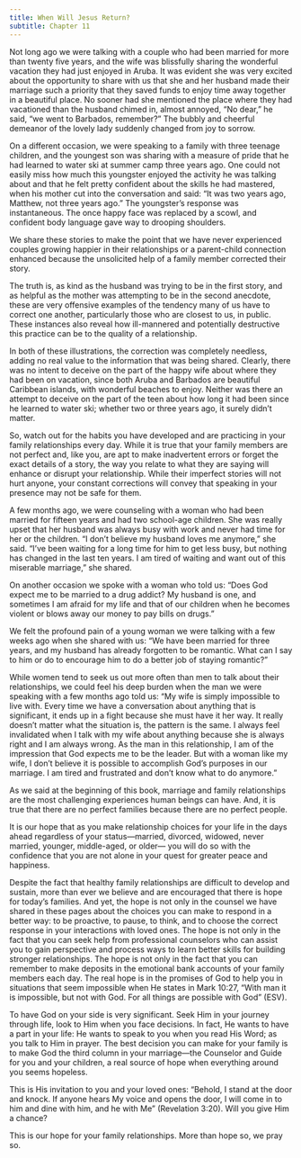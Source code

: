 ```yaml
---
title: When Will Jesus Return?
subtitle: Chapter 11
---
```


Not long ago we were talking with a couple who had been married for more than twenty five years, and the wife was blissfully sharing the wonderful vacation they had just enjoyed in Aruba. It was evident she was very excited about the opportunity to share with us that she and her husband made their marriage such a priority that they saved funds to enjoy time away together in a beautiful place. No sooner had she mentioned the place where they had vacationed than the husband chimed in, almost annoyed, “No dear,” he said, “we went to Barbados, remember?” The bubbly and cheerful demeanor of the lovely lady suddenly changed from joy to sorrow.

On a different occasion, we were speaking to a family with three teenage children, and the youngest son was sharing with a measure of pride that he had learned to water ski at summer camp three years ago. One could not easily miss how much this youngster enjoyed the activity he was talking about and that he felt pretty confident about the skills he had mastered, when his mother cut into the conversation and said: “It was two years ago, Matthew, not three years ago.” The youngster’s response was instantaneous. The once happy face was replaced by a scowl, and confident body language gave way to drooping shoulders.

We share these stories to make the point that we have never experienced couples growing happier in their relationships or a parent-child connection enhanced because the unsolicited help of a family member corrected their story.

The truth is, as kind as the husband was trying to be in the first story, and as helpful as the mother was attempting to be in the second anecdote, these are very offensive examples of the tendency many of us have to correct one another, particularly those who are closest to us, in public. These instances also reveal how ill-mannered and potentially destructive this practice can be to the quality of a relationship.

In both of these illustrations, the correction was completely needless, adding no real value to the information that was being shared. Clearly, there was no intent to deceive on the part of the happy wife about where they had been on vacation, since both Aruba and Barbados are beautiful Caribbean islands, with wonderful beaches to enjoy. Neither was there an attempt to deceive on the part of the teen about how long it had been since he learned to water ski; whether two or three years ago, it surely didn’t matter.

So, watch out for the habits you have developed and are practicing in your family relationships every day. While it is true that your family members are not perfect and, like you, are apt to make inadvertent errors or forget the exact details of a story, the way you relate to what they are saying will enhance or disrupt your relationship. While their imperfect stories will not hurt anyone, your constant corrections will convey that speaking in your presence may not be safe for them.

A few months ago, we were counseling with a woman who had been married for fifteen years and had two school-age children. She was really upset that her husband was always busy with work and never had time for her or the children. “I don’t believe my husband loves me anymore,” she said. “I’ve been waiting for a long time for him to get less busy, but nothing has changed in the last ten years. I am tired of waiting and want out of this miserable marriage,” she shared.

On another occasion we spoke with a woman who told us: “Does God expect me to be married to a drug addict? My husband is one, and sometimes I am afraid for my life and that of our children when he becomes violent or blows away our money to pay bills on drugs.”

We felt the profound pain of a young woman we were talking with a few weeks ago when she shared with us: “We have been married for three years, and my husband has already forgotten to be romantic. What can I say to him or do to encourage him to do a better job of staying romantic?”

While women tend to seek us out more often than men to talk about their relationships, we could feel his deep burden when the man we were speaking with a few months ago told us: “My wife is simply impossible to live with. Every time we have a conversation about anything that is significant, it ends up in a fight because she must have it her way. It really doesn’t matter what the situation is, the pattern is the same. I always feel invalidated when I talk with my wife about anything because she is always right and I am always wrong. As the man in this relationship, I am of the impression that God expects me to be the leader. But with a woman like my wife, I don’t believe it is possible to accomplish God’s purposes in our marriage. I am tired and frustrated and don’t know what to do anymore.”

As we said at the beginning of this book, marriage and family relationships are the most challenging experiences human beings can have. And, it is true that there are no perfect families because there are no perfect people.

It is our hope that as you make relationship choices for your life in the days ahead regardless of your status—married, divorced, widowed, never married, younger, middle-aged, or older— you will do so with the confidence that you are not alone in your quest for greater peace and happiness.

Despite the fact that healthy family relationships are difficult to develop and sustain, more than ever we believe and are encouraged that there is hope for today’s families. And yet, the hope is not only in the counsel we have shared in these pages about the choices you can make to respond in a better way: to be proactive, to pause, to think, and to choose the correct response in your interactions with loved ones. The hope is not only in the fact that you can seek help from professional counselors who can assist you to gain perspective and process ways to learn better skills for building stronger relationships. The hope is not only in the fact that you can remember to make deposits in the emotional bank accounts of your family members each day. The real hope is in the promises of God to help you in situations that seem impossible when He states in Mark 10:27, “With man it is impossible, but not with God. For all things are possible with God” (ESV).

To have God on your side is very significant. Seek Him in your journey through life, look to Him when you face decisions. In fact, He wants to have a part in your life: He wants to speak to you when you read His Word; as you talk to Him in prayer. The best decision you can make for your family is to make God the third column in your marriage—the Counselor and Guide for you and your children, a real source of hope when everything around you seems hopeless.

This is His invitation to you and your loved ones: “Behold, I stand at the door and knock. If anyone hears My voice and opens the door, I will come in to him and dine with him, and he with Me” (Revelation 3:20). Will you give Him a chance?

This is our hope for your family relationships. More than hope so, we pray so.